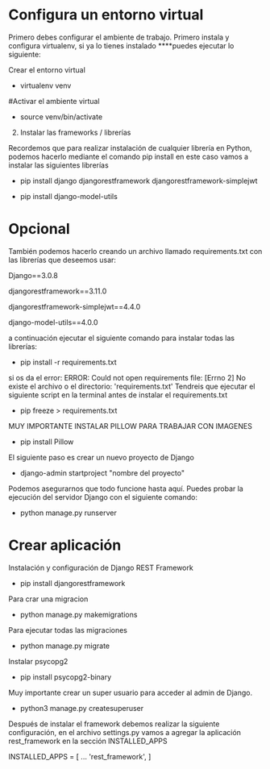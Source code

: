 # Configura un entorno virtual

Primero debes configurar el ambiente de trabajo. Primero instala y configura virtualenv, si ya lo tienes instalado ****puedes ejecutar lo siguiente:

 Crear el entorno virtual
- virtualenv venv

#Activar el ambiente virtual
- source venv/bin/activate

2. Instalar las frameworks / librerías

Recordemos que para realizar instalación de cualquier librería en Python, podemos hacerlo mediante el comando pip install <LIBRERIA> en este caso vamos a instalar las siguientes librerías

 - pip install django djangorestframework djangorestframework-simplejwt 

 - pip install django-model-utils

# Opcional
También podemos hacerlo creando un archivo llamado  requirements.txt  con las librerías que deseemos usar:

Django==3.0.8
 
djangorestframework==3.11.0
 
djangorestframework-simplejwt==4.4.0
 
django-model-utils==4.0.0

a continuación ejecutar el siguiente comando para instalar todas las librerías:
- pip install -r requirements.txt

 si os da el error: ERROR: Could not open requirements file: [Errno 2] No existe el archivo o el directorio: 'requirements.txt'
Tendreis que ejecutar el siguiente script en la terminal antes de instalar el requirements.txt

- pip freeze > requirements.txt


MUY IMPORTANTE INSTALAR PILLOW PARA TRABAJAR CON IMAGENES

- pip install Pillow

 El siguiente paso es crear un nuevo proyecto de Django
- django-admin startproject "nombre del proyecto"

Podemos asegurarnos que todo funcione hasta aquí. Puedes probar la ejecución del servidor Django con el siguiente comando:
- python manage.py runserver

# Crear aplicación

 Instalación y configuración de Django REST Framework

- pip install djangorestframework

 Para crar una migracion
 
- python manage.py makemigrations

Para ejecutar todas las migraciones
 
- python manage.py migrate

 Instalar psycopg2
 
- pip install psycopg2-binary
 
 Muy importante crear un super usuario para acceder al admin de Django.

- python3 manage.py createsuperuser

Después de instalar el framework debemos realizar la siguiente configuración, en el archivo settings.py vamos a agregar la aplicación rest_framework en la sección INSTALLED_APPS

INSTALLED_APPS = [
    ...
    'rest_framework',
]
